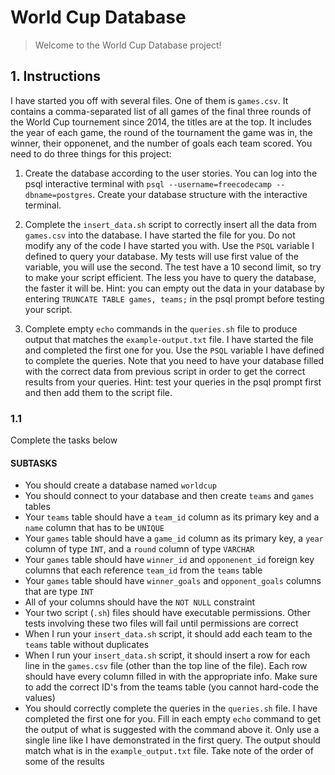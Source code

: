 # World Cup Database

> Welcome to the World Cup Database project!

## 1. Instructions

I have started you off with several files. One of them is `games.csv`. It contains a comma-separated list of all games of the final three rounds of the World Cup tournement since 2014, the titles are at the top. It includes the year of each game, the round of the tournament the game was in, the winner, their opponenet, and the number of goals each team scored. You need to do three things for this project:

1. Create the database according to the user stories.
You can log into the psql interactive terminal with `psql --username=freecodecamp --dbname=postgres`. Create your database structure with the interactive terminal.

1. Complete the `insert_data.sh` script to correctly insert all the data from `games.csv` into the database.
I have started the file for you. Do not modify any of the code I have started you with. Use the `PSQL` variable I defined to query your database. My tests will use first value of the variable, you will use the second. The test have a 10 second limit, so try to make your script efficient. The less you have to query the database, the faster it will be. Hint: you can empty out the data in your database by entering `TRUNCATE TABLE games, teams;` in the psql prompt before testing your script.

1. Complete empty `echo` commands in the `queries.sh` file to produce output that matches the `example-output.txt` file. I have started the file and completed the first one for you. Use the `PSQL` variable I have defined to complete the queries. Note that you need to have your database filled with the correct data from previous script in order to get the correct results from your queries. Hint: test your queries in the psql prompt first and then add them to the script file.

### 1.1

Complete the tasks below

#### SUBTASKS

- You should create a database named `worldcup`
- You should connect to your database and then create `teams` and `games` tables
- Your `teams` table should have a `team_id` column as its primary key and a `name` column that has to be `UNIQUE`
- Your `games` table should have a `game_id` column as its primary key, a `year` column of type `INT`, and a `round` column of type `VARCHAR`
- Your `games` table should have `winner_id` and `opponenent_id` foreign key columns that each reference `team_id` from the `teams` table
- Your `games` table should have `winner_goals` and `opponent_goals` columns that are type `INT`
- All of your columns should have the `NOT NULL` constraint
- Your two script (`.sh`) files should have executable permissions. Other tests involving these two files will fail until permissions are correct
- When I run your `insert_data.sh` script, it should add each team to the `teams` table without duplicates
- When I run your `insert_data.sh` script, it should insert a row for each line in the `games.csv` file (other than the top line of the file). Each row should have every column filled in with the appropriate info. Make sure to add the correct ID's from the teams table (you cannot hard-code the values)
- You should correctly complete the queries in the `queries.sh` file. I have completed the first one for you. Fill in each empty `echo` command to get the output of what is suggested with the command above it. Only use a single line like I have demonstrated in the first query. The output should match what is in the `example_output.txt` file. Take note of the order of some of the results
